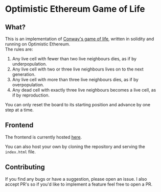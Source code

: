 # Optimistic Ethereum Game of Life

## What?
This is an implementation of <a href="https://en.wikipedia.org/wiki/Conway's_Game_of_Life"><u>Conway's game of life</u></a>, written in solidity and running on Optimistic Ethereum.   
The rules are:   
		<ol>
			<li>Any live cell with fewer than two live neighbours dies, as if by underpopulation.</li>
			<li>Any live cell with two or three live neighbours lives on to the next generation.</li>
			<li>Any live cell with more than three live neighbours dies, as if by overpopulation.</li>
			<li>Any dead cell with exactly three live neighbours becomes a live cell, as if by reproduction.</li>
		</ol>
You can only reset the board to its starting position and advance by one step at a time.

## Frontend
The frontend is currently hosted <a href="https://makemake-kbo.github.io/Optimistic-Game-of-Life/"><u>here</u></a>.

You can also host your own by cloning the repository and serving the `index.html` file.

## Contributing
If you find any bugs or have a suggestion, please open an issue. I also accept PR's so if you'd like to implement a feature feel free to open a PR.